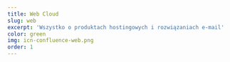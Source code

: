 ```yaml
---
title: Web Cloud
slug: web
excerpt: 'Wszystko o produktach hostingowych i rozwiązaniach e-mail'
color: green
img: icn-confluence-web.png
order: 1
---
```


